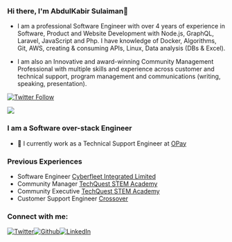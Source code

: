 ### Hi there, I'm AbdulKabir Sulaiman👋

<!--
**JustCabyr/justcabyr** is a ✨ _special_ ✨ repository because its `README.md` (this file) appears on your GitHub profile.

Here are some ideas to get you started:

- 🔭 I’m currently working on ...
- 🌱 I’m currently learning ...
- 👯 I’m looking to collaborate on ...
- 🤔 I’m looking for help with ...
- 💬 Ask me about ...
- 📫 How to reach me: ...
- 😄 Pronouns: ...
- ⚡ Fun fact: ...
-->

- I am a professional Software Engineer with over 4 years of experience in Software, Product and Website Development with Node.js, GraphQL, Laravel, JavaScript and Php. I have knowledge of Docker, Algorithms, Git, AWS, creating & consuming APIs, Linux, Data analysis (DBs & Excel).

- I am also an Innovative and award-winning Community Management Professional with multiple skills and experience across customer and technical support, program management and communications (writing, speaking, presentation).


[![Twitter Follow](https://img.shields.io/twitter/follow/justcabyr?color=1DA1F2&logo=twitter&style=for-the-badge)](https://twitter.com/intent/follow?original_referer=https%3A%2F%2Fgithub.com%2Fjustcabyr&screen_name=justcabyr)

![](https://komarev.com/ghpvc/?username=justcabyr)

### I am a Software over-stack Engineer

- 🔭 I currently work as a Technical Support Engineer at [OPay](https://opayweb.com/)


### Previous Experiences
- Software Engineer [Cyberfleet Integrated Limited](https://cyberfleetng.com/)
- Community Manager [TechQuest STEM Academy](https://tqstem.org/)
- Community Executive [TechQuest STEM Academy](https://tqstem.org/)
- Customer Support Engineer [Crossover](https://www.crossover.com/)


### Connect with me:


<a href="https://twitter.com/justcabyr" target="_blank"><img alt="Twitter" src="https://img.shields.io/badge/-Twitter-1DA1F2?logo=twitter&logoColor=white&style=flat-square" /></a><a href="https://github.com/justcabyr" target="_blank"><img alt="Github" src="https://img.shields.io/badge/-GitHub-181717?&style=flat-square&logo=github&logoColor=white" /><a href="https://www.linkedin.com/in/justcabyr/" target="_blank"><img alt="LinkedIn" src="https://img.shields.io/badge/-LinkedIn-0A66C2?&style=flat-square&logo=linkedin&logoColor=white" />
</a>